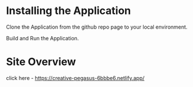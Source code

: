 
# Installing the Application

Clone the Application from the github repo page to your local environment.

Build and Run the Application.

# Site Overview

click here - https://creative-pegasus-6bbbe6.netlify.app/
